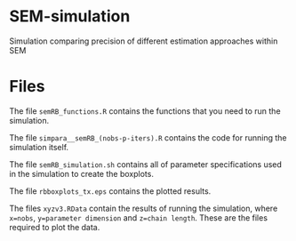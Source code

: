 # SEM-simulation
Simulation comparing precision of different estimation approaches within SEM


# Files

The file `semRB_functions.R` contains the functions that you need to run the simulation.

The file `simpara__semRB_(nobs-p-iters).R` contains the code for running the simulation itself. 

The file `semRB_simulation.sh` contains all of parameter specifications used in the simulation to create the boxplots.

The file `rbboxplots_tx.eps` contains the plotted results. 

The files `xyzv3.RData` contain the results of running the simulation, where `x=nobs`, `y=parameter dimension` and `z=chain length`. These are the files required to plot the data.
